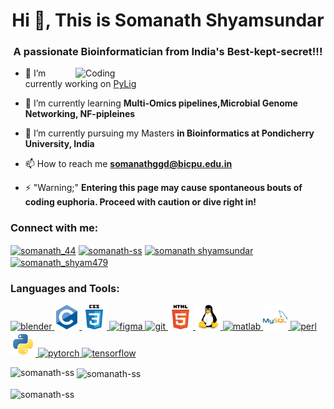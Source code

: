 <h1 align="center">Hi 👋, This is Somanath Shyamsundar</h1>
<h3 align="center">A passionate Bioinformatician from India's Best-kept-secret!!!</h3>
<img align="right" alt="Coding" width="400" src="https://tenor.com/view/dna-code-code-matrix-dna-gif-10400922">


- 🔭 I’m currently working on [PyLig](https://github.com/Somanath-SS/Inter_pred)

- 🌱 I’m currently learning **Multi-Omics pipelines,Microbial Genome Networking, NF-pipleines**

- 👯 I’m currently pursuing my Masters **in Bioinformatics at Pondicherry University, India**

- 📫 How to reach me **somanathggd@bicpu.edu.in**

- ⚡ "Warning;" **Entering this page may cause spontaneous bouts of coding euphoria. Proceed with caution or dive right in!**

<h3 align="left">Connect with me:</h3>
<p align="left">
<a href="https://twitter.com/somanath_44" target="blank"><img align="center" src="https://raw.githubusercontent.com/rahuldkjain/github-profile-readme-generator/master/src/images/icons/Social/twitter.svg" alt="somanath_44" height="30" width="40" /></a>
<a href="https://linkedin.com/in/somanath-ss" target="blank"><img align="center" src="https://raw.githubusercontent.com/rahuldkjain/github-profile-readme-generator/master/src/images/icons/Social/linked-in-alt.svg" alt="somanath-ss" height="30" width="40" /></a>
<a href="https://fb.com/somanath shyamsundar" target="blank"><img align="center" src="https://raw.githubusercontent.com/rahuldkjain/github-profile-readme-generator/master/src/images/icons/Social/facebook.svg" alt="somanath shyamsundar" height="30" width="40" /></a>
<a href="https://instagram.com/somanath_shyam479" target="blank"><img align="center" src="https://raw.githubusercontent.com/rahuldkjain/github-profile-readme-generator/master/src/images/icons/Social/instagram.svg" alt="somanath_shyam479" height="30" width="40" /></a>
</p>

<h3 align="left">Languages and Tools:</h3>
<p align="left"> <a href="https://www.blender.org/" target="_blank" rel="noreferrer"> <img src="https://download.blender.org/branding/community/blender_community_badge_white.svg" alt="blender" width="40" height="40"/> </a> <a href="https://www.cprogramming.com/" target="_blank" rel="noreferrer"> <img src="https://raw.githubusercontent.com/devicons/devicon/master/icons/c/c-original.svg" alt="c" width="40" height="40"/> </a> <a href="https://www.w3schools.com/css/" target="_blank" rel="noreferrer"> <img src="https://raw.githubusercontent.com/devicons/devicon/master/icons/css3/css3-original-wordmark.svg" alt="css3" width="40" height="40"/> </a> <a href="https://www.figma.com/" target="_blank" rel="noreferrer"> <img src="https://www.vectorlogo.zone/logos/figma/figma-icon.svg" alt="figma" width="40" height="40"/> </a> <a href="https://git-scm.com/" target="_blank" rel="noreferrer"> <img src="https://www.vectorlogo.zone/logos/git-scm/git-scm-icon.svg" alt="git" width="40" height="40"/> </a> <a href="https://www.w3.org/html/" target="_blank" rel="noreferrer"> <img src="https://raw.githubusercontent.com/devicons/devicon/master/icons/html5/html5-original-wordmark.svg" alt="html5" width="40" height="40"/> </a> <a href="https://www.linux.org/" target="_blank" rel="noreferrer"> <img src="https://raw.githubusercontent.com/devicons/devicon/master/icons/linux/linux-original.svg" alt="linux" width="40" height="40"/> </a> <a href="https://www.mathworks.com/" target="_blank" rel="noreferrer"> <img src="https://upload.wikimedia.org/wikipedia/commons/2/21/Matlab_Logo.png" alt="matlab" width="40" height="40"/> </a> <a href="https://www.mysql.com/" target="_blank" rel="noreferrer"> <img src="https://raw.githubusercontent.com/devicons/devicon/master/icons/mysql/mysql-original-wordmark.svg" alt="mysql" width="40" height="40"/> </a> <a href="https://www.perl.org/" target="_blank" rel="noreferrer"> <img src="https://api.iconify.design/logos-perl.svg" alt="perl" width="40" height="40"/> </a> <a href="https://www.python.org" target="_blank" rel="noreferrer"> <img src="https://raw.githubusercontent.com/devicons/devicon/master/icons/python/python-original.svg" alt="python" width="40" height="40"/> </a> <a href="https://pytorch.org/" target="_blank" rel="noreferrer"> <img src="https://www.vectorlogo.zone/logos/pytorch/pytorch-icon.svg" alt="pytorch" width="40" height="40"/> </a> <a href="https://www.tensorflow.org" target="_blank" rel="noreferrer"> <img src="https://www.vectorlogo.zone/logos/tensorflow/tensorflow-icon.svg" alt="tensorflow" width="40" height="40"/> </a> </p>

<p><img align="left" src="https://github-readme-stats.vercel.app/api/top-langs?username=somanath-ss&show_icons=true&locale=en&layout=compact" alt="somanath-ss" /></p>

<p>&nbsp;<img align="center" src="https://github-readme-stats.vercel.app/api?username=somanath-ss&show_icons=true&locale=en" alt="somanath-ss" /></p>

<p><img align="center" src="https://github-readme-streak-stats.herokuapp.com/?user=somanath-ss&" alt="somanath-ss" /></p>

